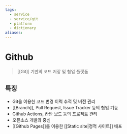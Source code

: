 ```yaml
---
tags:
  - service
  - service/git
  - platform
  - dictionary
aliases:
---
```

# Github
> [[Git]] 기반의 코드 저장 및 협업 플랫폼
## 특징
- Git을 이용한 코드 변경 이력 추적 및 버전 관리
- [[Branch]], Pull Request, Issue Tracker 등의 협업 기능 
- Github Actions, 칸반 보드 등의 프로젝트 관리
- 오픈소스 개발의 중심
- [[Github Pages]]를 이용한 [[Static site|정적 사이트]] 배포